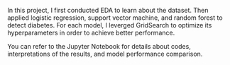 In this project, I first conducted EDA to learn about the dataset. Then applied logistic regression, support vector machine, and random forest to detect diabetes. For each model, I leverged GridSearch to optimize its hyperparameters in order to achieve better performance.

You can refer to the Jupyter Notebook for details about codes, interpretations of the results, and model performance comparison.